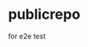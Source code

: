 # publicrepo
for e2e test

























































































































































































































































































































































































































































































































































































































































































































































































































































































































































































































































































































































































































































































































































































































































































































































































































































































































































































































































































































































































































































































































































































































































































































































































































































































































































































































































































































































































































































































































































































































































































































































































































